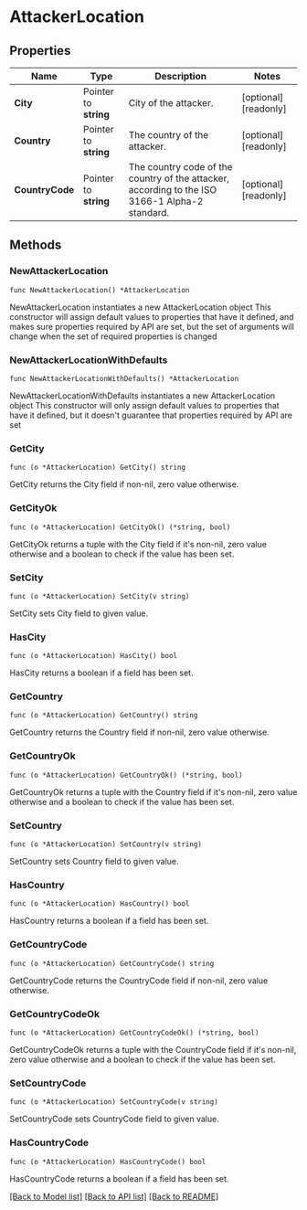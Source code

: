 # AttackerLocation

## Properties

Name | Type | Description | Notes
------------ | ------------- | ------------- | -------------
**City** | Pointer to **string** | City of the attacker. | [optional] [readonly] 
**Country** | Pointer to **string** | The country of the attacker. | [optional] [readonly] 
**CountryCode** | Pointer to **string** | The country code of the country of the attacker, according to the ISO 3166-1 Alpha-2 standard. | [optional] [readonly] 

## Methods

### NewAttackerLocation

`func NewAttackerLocation() *AttackerLocation`

NewAttackerLocation instantiates a new AttackerLocation object
This constructor will assign default values to properties that have it defined,
and makes sure properties required by API are set, but the set of arguments
will change when the set of required properties is changed

### NewAttackerLocationWithDefaults

`func NewAttackerLocationWithDefaults() *AttackerLocation`

NewAttackerLocationWithDefaults instantiates a new AttackerLocation object
This constructor will only assign default values to properties that have it defined,
but it doesn't guarantee that properties required by API are set

### GetCity

`func (o *AttackerLocation) GetCity() string`

GetCity returns the City field if non-nil, zero value otherwise.

### GetCityOk

`func (o *AttackerLocation) GetCityOk() (*string, bool)`

GetCityOk returns a tuple with the City field if it's non-nil, zero value otherwise
and a boolean to check if the value has been set.

### SetCity

`func (o *AttackerLocation) SetCity(v string)`

SetCity sets City field to given value.

### HasCity

`func (o *AttackerLocation) HasCity() bool`

HasCity returns a boolean if a field has been set.

### GetCountry

`func (o *AttackerLocation) GetCountry() string`

GetCountry returns the Country field if non-nil, zero value otherwise.

### GetCountryOk

`func (o *AttackerLocation) GetCountryOk() (*string, bool)`

GetCountryOk returns a tuple with the Country field if it's non-nil, zero value otherwise
and a boolean to check if the value has been set.

### SetCountry

`func (o *AttackerLocation) SetCountry(v string)`

SetCountry sets Country field to given value.

### HasCountry

`func (o *AttackerLocation) HasCountry() bool`

HasCountry returns a boolean if a field has been set.

### GetCountryCode

`func (o *AttackerLocation) GetCountryCode() string`

GetCountryCode returns the CountryCode field if non-nil, zero value otherwise.

### GetCountryCodeOk

`func (o *AttackerLocation) GetCountryCodeOk() (*string, bool)`

GetCountryCodeOk returns a tuple with the CountryCode field if it's non-nil, zero value otherwise
and a boolean to check if the value has been set.

### SetCountryCode

`func (o *AttackerLocation) SetCountryCode(v string)`

SetCountryCode sets CountryCode field to given value.

### HasCountryCode

`func (o *AttackerLocation) HasCountryCode() bool`

HasCountryCode returns a boolean if a field has been set.


[[Back to Model list]](../README.md#documentation-for-models) [[Back to API list]](../README.md#documentation-for-api-endpoints) [[Back to README]](../README.md)


